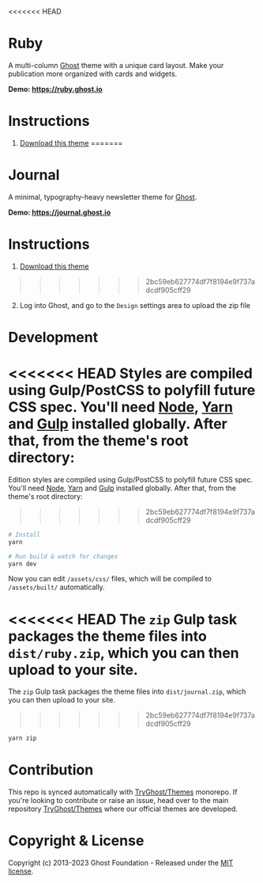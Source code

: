 <<<<<<< HEAD
# Ruby

A multi-column [Ghost](https://github.com/TryGhost/Ghost) theme with a unique card layout. Make your publication more organized with cards and widgets.

**Demo: https://ruby.ghost.io**

# Instructions

1. [Download this theme](https://github.com/TryGhost/Ruby/archive/main.zip)
=======
# Journal

A minimal, typography-heavy newsletter theme for [Ghost](https://github.com/TryGhost/Ghost).

**Demo: https://journal.ghost.io**

# Instructions

1. [Download this theme](https://github.com/TryGhost/Journal/archive/main.zip)
>>>>>>> 2bc59eb627774df7f8194e9f737adcdf905cff29
2. Log into Ghost, and go to the `Design` settings area to upload the zip file

# Development

<<<<<<< HEAD
Styles are compiled using Gulp/PostCSS to polyfill future CSS spec. You'll need [Node](https://nodejs.org/), [Yarn](https://yarnpkg.com/) and [Gulp](https://gulpjs.com) installed globally. After that, from the theme's root directory:
=======
Edition styles are compiled using Gulp/PostCSS to polyfill future CSS spec. You'll need [Node](https://nodejs.org/), [Yarn](https://yarnpkg.com/) and [Gulp](https://gulpjs.com) installed globally. After that, from the theme's root directory:
>>>>>>> 2bc59eb627774df7f8194e9f737adcdf905cff29

```bash
# Install
yarn

# Run build & watch for changes
yarn dev
```

Now you can edit `/assets/css/` files, which will be compiled to `/assets/built/` automatically.

<<<<<<< HEAD
The `zip` Gulp task packages the theme files into `dist/ruby.zip`, which you can then upload to your site.
=======
The `zip` Gulp task packages the theme files into `dist/journal.zip`, which you can then upload to your site.
>>>>>>> 2bc59eb627774df7f8194e9f737adcdf905cff29

```bash
yarn zip
```

# Contribution

This repo is synced automatically with [TryGhost/Themes](https://github.com/TryGhost/Themes) monorepo. If you're looking to contribute or raise an issue, head over to the main repository [TryGhost/Themes](https://github.com/TryGhost/Themes) where our official themes are developed.

# Copyright & License

Copyright (c) 2013-2023 Ghost Foundation - Released under the [MIT license](LICENSE).
